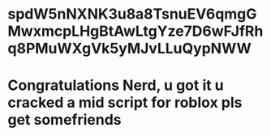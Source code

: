 # spdW5nNXNK3u8a8TsnuEV6qmgGMwxmcpLHgBtAwLtgYze7D6wFJfRhq8PMuWXgVk5yMJvLLuQypNWW
# Congratulations Nerd, u got it u cracked a mid script for roblox pls get somefriends 
